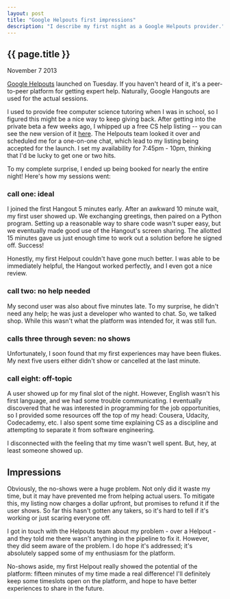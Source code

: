 ```yaml
---
layout: post
title: "Google Helpouts first impressions"
description: "I describe my first night as a Google Helpouts provider."
---
```


{{ page.title }}
----------------

<p class="meta">November 7 2013</p>

[Google Helpouts](https://helpouts.google.com) launched on Tuesday.
If you haven't heard of it, it's a peer-to-peer platform for getting expert help.
Naturally, Google Hangouts are used for the actual sessions.

I used to provide free computer science tutoring when I was in school, so I figured this might be a nice way to keep giving back.
After getting into the private beta a few weeks ago, I whipped up a free CS help listing -- you can see the new version of it [here](https://helpouts.google.com/103350848301234480355).
The Helpouts team looked it over and scheduled me for a one-on-one chat, which lead to my listing being accepted for the launch.
I set my availability for 7:45pm - 10pm, thinking that I'd be lucky to get one or two hits.

To my complete surprise, I ended up being booked for nearly the entire night!
Here's how my sessions went:

### call one: ideal

I joined the first Hangout 5 minutes early.
After an awkward 10 minute wait, my first user showed up.
We exchanging greetings, then paired on a Python program.
Setting up a reasonable way to share code wasn't super easy, but we eventually made good use of the Hangout's screen sharing.
The allotted 15 minutes gave us just enough time to work out a solution before he signed off.
Success!

Honestly, my first Helpout couldn't have gone much better.
I was able to be immediately helpful, the Hangout worked perfectly, and I even got a nice review.

### call two: no help needed

My second user was also about five minutes late.
To my surprise, he didn't need any help; he was just a developer who wanted to chat.
So, we talked shop.
While this wasn't what the platform was intended for, it was still fun.

### calls three through seven: no shows

Unfortunately, I soon found that my first experiences may have been flukes.
My next five users either didn't show or cancelled at the last minute.

### call eight: off-topic

A user showed up for my final slot of the night.
However, English wasn't his first language, and we had some trouble communicating.
I eventually discovered that he was interested in programming for the job opportunities, so I provided some resources off the top of my head: Cousera, Udacity, Codecademy, etc.
I also spent some time explaining CS as a discipline and attempting to separate it from software engineering.

I disconnected with the feeling that my time wasn't well spent.
But, hey, at least someone showed up.

## Impressions

Obviously, the no-shows were a huge problem.
Not only did it waste my time, but it may have prevented me from helping actual users.
To mitigate this, my listing now charges a dollar upfront, but promises to refund it if the user shows.
So far this hasn't gotten any takers, so it's hard to tell if it's working or just scaring everyone off.

I got in touch with the Helpouts team about my problem - over a Helpout - and they told me there wasn't anything in the pipeline to fix it.
However, they did seem aware of the problem.
I do hope it's addressed; it's absolutely sapped some of my enthusiasm for the platform.

No-shows aside, my first Helpout really showed the potential of the platform: fifteen minutes of my time made a real difference!
I'll definitely keep some timeslots open on the platform, and hope to have better experiences to share in the future. 
